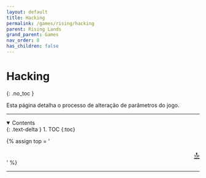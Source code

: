 ```yaml
---
layout: default
title: Hacking
permalink: /games/rising/hacking
parent: Rising Lands
grand_parent: Games
nav_order: 8
has_children: false
---
```


# Hacking
{: .no_toc }

Esta página detalha o processo de alteração de parâmetros do jogo.

--------------------------------------------------------------------------------

<details open markdown="block">
  <summary>
    Contents
  </summary>
  {: .text-delta }
1. TOC
{:toc}
</details>

{% assign top = '<div style="text-align: right; font-size: 150%"><a href="#" id="back-to-top">🔝</a></div>' %}

--------------------------------------------------------------------------------
